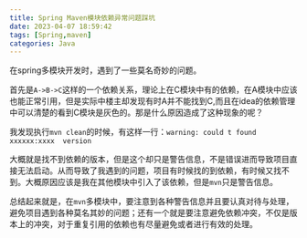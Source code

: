 ```yaml
---
title: Spring Maven模块依赖异常问题踩坑
date: 2023-04-07 18:59:42
tags: [Spring,maven]
categories: Java
---
```


在spring多模块开发时，遇到了一些莫名奇妙的问题。

首先是`A->B->C`这样的一个依赖关系，理论上在C模块中有的依赖，在A模块中应该也能正常引用，但是实际中楼主却发现有时A并不能找到C,而且在idea的依赖管理中可以清楚的看到C模块是灰色的。那是什么原因造成了这种现象的呢？

我发现执行`mvn clean`的时候，有这样一行：`warning: could t found xxxxxx:xxxx  version`

大概就是找不到依赖的版本，但是这个却只是警告信息，不是错误进而导致项目直接无法启动。从而导致了我遇到的问题，项目有时候找的到依赖，有时候又找不到。大概原因应该是我在其他模块中引入了该依赖，但是`mvn`只是警告信息。

总结起来就是，在`mvn`多模块中，要注意到各种警告信息并且要认真对待与处理，避免项目遇到各种莫名其妙的问题；还有一个就是要注意避免依赖冲突，不仅是版本上的冲突，对于重复引用的依赖也有尽量避免或者进行有效的处理。
